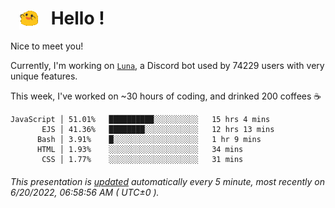<h1>   <img src="./spoinky.gif" style="vertical-align:middle;" width="30px">   Hello ! </h1>

Nice to meet you!

Currently, I'm working on <a href='https://github.com/Asgarrrr/Luna'>`Luna`</a>, a Discord bot used by 74229 users with very unique features.

This week, I've worked on ~30 hours of coding, and drinked 200 coffees ☕

```
JavaScript │ 51.01%   ██████████░░░░░░░░░░   15 hrs 4 mins
       EJS │ 41.36%   ████████░░░░░░░░░░░░   12 hrs 13 mins
      Bash │ 3.91%    █░░░░░░░░░░░░░░░░░░░   1 hr 9 mins
      HTML │ 1.93%    ░░░░░░░░░░░░░░░░░░░░   34 mins
       CSS │ 1.77%    ░░░░░░░░░░░░░░░░░░░░   31 mins
```

###### This presentation is [updated](https://github.com/Asgarrrr) automatically every 5 minute, most recently on 6/20/2022, 06:58:56 AM ( UTC±0 ).